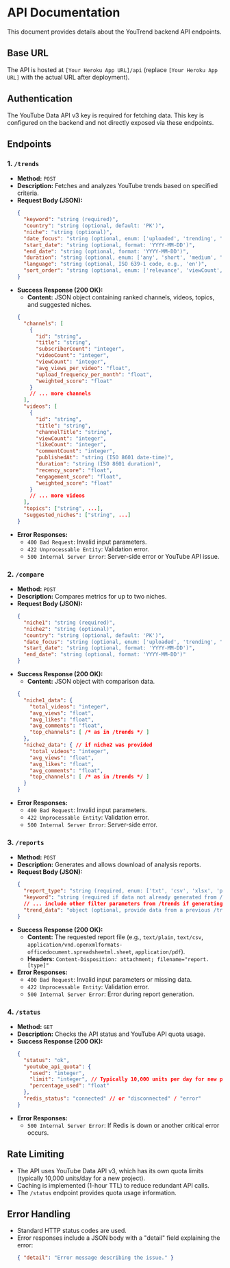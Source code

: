 # API Documentation

This document provides details about the YouTrend backend API endpoints.

## Base URL

The API is hosted at `[Your Heroku App URL]/api` (replace `[Your Heroku App URL]` with the actual URL after deployment).

## Authentication

The YouTube Data API v3 key is required for fetching data. This key is configured on the backend and not directly exposed via these endpoints.

## Endpoints

### 1. `/trends`

- **Method:** `POST`
- **Description:** Fetches and analyzes YouTube trends based on specified criteria.
- **Request Body (JSON):**
  ```json
  {
    "keyword": "string (required)",
    "country": "string (optional, default: 'PK')",
    "niche": "string (optional)",
    "date_focus": "string (optional, enum: ['uploaded', 'trending', 'performance'], default: 'trending')",
    "start_date": "string (optional, format: 'YYYY-MM-DD')",
    "end_date": "string (optional, format: 'YYYY-MM-DD')",
    "duration": "string (optional, enum: ['any', 'short', 'medium', 'long'])",
    "language": "string (optional, ISO 639-1 code, e.g., 'en')",
    "sort_order": "string (optional, enum: ['relevance', 'viewCount', 'date', 'rating'])"
  }
  ```
- **Success Response (200 OK):**
  - **Content:** JSON object containing ranked channels, videos, topics, and suggested niches.
  ```json
  {
    "channels": [
      {
        "id": "string",
        "title": "string",
        "subscriberCount": "integer",
        "videoCount": "integer",
        "viewCount": "integer",
        "avg_views_per_video": "float",
        "upload_frequency_per_month": "float",
        "weighted_score": "float"
      }
      // ... more channels
    ],
    "videos": [
      {
        "id": "string",
        "title": "string",
        "channelTitle": "string",
        "viewCount": "integer",
        "likeCount": "integer",
        "commentCount": "integer",
        "publishedAt": "string (ISO 8601 date-time)",
        "duration": "string (ISO 8601 duration)",
        "recency_score": "float",
        "engagement_score": "float",
        "weighted_score": "float"
      }
      // ... more videos
    ],
    "topics": ["string", ...],
    "suggested_niches": ["string", ...]
  }
  ```
- **Error Responses:**
  - `400 Bad Request`: Invalid input parameters.
  - `422 Unprocessable Entity`: Validation error.
  - `500 Internal Server Error`: Server-side error or YouTube API issue.

### 2. `/compare`

- **Method:** `POST`
- **Description:** Compares metrics for up to two niches.
- **Request Body (JSON):**
  ```json
  {
    "niche1": "string (required)",
    "niche2": "string (optional)",
    "country": "string (optional, default: 'PK')",
    "date_focus": "string (optional, enum: ['uploaded', 'trending', 'performance'], default: 'trending')",
    "start_date": "string (optional, format: 'YYYY-MM-DD')",
    "end_date": "string (optional, format: 'YYYY-MM-DD')"
  }
  ```
- **Success Response (200 OK):**
  - **Content:** JSON object with comparison data.
  ```json
  {
    "niche1_data": {
      "total_videos": "integer",
      "avg_views": "float",
      "avg_likes": "float",
      "avg_comments": "float",
      "top_channels": [ /* as in /trends */ ]
    },
    "niche2_data": { // if niche2 was provided
      "total_videos": "integer",
      "avg_views": "float",
      "avg_likes": "float",
      "avg_comments": "float",
      "top_channels": [ /* as in /trends */ ]
    }
  }
  ```
- **Error Responses:**
  - `400 Bad Request`: Invalid input parameters.
  - `422 Unprocessable Entity`: Validation error.
  - `500 Internal Server Error`: Server-side error.

### 3. `/reports`

- **Method:** `POST`
- **Description:** Generates and allows download of analysis reports.
- **Request Body (JSON):**
  ```json
  {
    "report_type": "string (required, enum: ['txt', 'csv', 'xlsx', 'pdf'])",
    "keyword": "string (required if data not already generated from /trends)",
    // ... include other filter parameters from /trends if generating new data
    "trend_data": "object (optional, provide data from a previous /trends call to generate report from it)"
  }
  ```
- **Success Response (200 OK):**
  - **Content:** The requested report file (e.g., `text/plain`, `text/csv`, `application/vnd.openxmlformats-officedocument.spreadsheetml.sheet`, `application/pdf`).
  - **Headers:** `Content-Disposition: attachment; filename="report.[type]"`
- **Error Responses:**
  - `400 Bad Request`: Invalid input parameters or missing data.
  - `422 Unprocessable Entity`: Validation error.
  - `500 Internal Server Error`: Error during report generation.

### 4. `/status`

- **Method:** `GET`
- **Description:** Checks the API status and YouTube API quota usage.
- **Success Response (200 OK):**
  ```json
  {
    "status": "ok",
    "youtube_api_quota": {
      "used": "integer",
      "limit": "integer", // Typically 10,000 units per day for new projects
      "percentage_used": "float"
    },
    "redis_status": "connected" // or "disconnected" / "error"
  }
  ```
- **Error Responses:**
  - `500 Internal Server Error`: If Redis is down or another critical error occurs.

## Rate Limiting

- The API uses YouTube Data API v3, which has its own quota limits (typically 10,000 units/day for a new project).
- Caching is implemented (1-hour TTL) to reduce redundant API calls.
- The `/status` endpoint provides quota usage information.

## Error Handling

- Standard HTTP status codes are used.
- Error responses include a JSON body with a "detail" field explaining the error:
  ```json
  { "detail": "Error message describing the issue." }
  ``` 